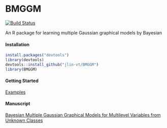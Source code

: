# BMGGM
[![Build Status](https://travis-ci.org/jlin-vt/BMGGM.svg?branch=master)](https://travis-ci.org/jlin-vt/BMGGM)

An R package for learning multiple Gaussian graphical models by Bayesian

#### Installation

```r
install.packages("devtools")
library(devtools)
devtools::install_github("jlin-vt/BMGGM")
library(BMGGM)
```

#### Getting Started

[Examples](https://github.com/jlin-vt/BMGGM/blob/master/vignettes/examples.Rmd)

#### Manuscript

[Bayesian Multiple Gaussian Graphical Models for Multilevel Variables from Unknown Classes](https://github.com/jlin-vt/BMGGM)
